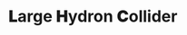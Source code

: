 # <span style="font-weight:bolder;">L</span>arge <span style="font-weight:bolder;">H</span>ydron <span style="font-weight:bolder;">C</span>ollider
